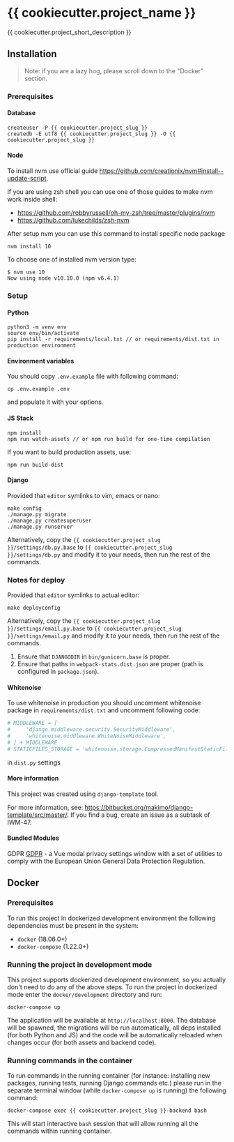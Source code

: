 # {{ cookiecutter.project_name }}

{{ cookiecutter.project_short_description }}

## Installation

> Note: if you are a lazy hog, please scroll down to the "Docker" section.

### Prerequisites

#### Database

```
createuser -P {{ cookiecutter.project_slug }}
createdb -E utf8 {{ cookiecutter.project_slug }} -O {{ cookiecutter.project_slug }}
```

#### Node
To install nvm use official guide https://github.com/creationix/nvm#install--update-script.

If you are using zsh shell you can use one of those guides to make nvm work inside shell:

* https://github.com/robbyrussell/oh-my-zsh/tree/master/plugins/nvm
* https://github.com/lukechilds/zsh-nvm

After setup nvm you can use this command to install specific node package
```
nvm install 10
```

To choose one of installed nvm version type:
```
$ nvm use 10
Now using node v10.10.0 (npm v6.4.1)
```

### Setup

#### Python
```
python3 -m venv env
source env/bin/activate
pip install -r requirements/local.txt // or requirements/dist.txt in production environment
```

#### Environment variables
You should copy `.env.example` file with following command:
```
cp .env.example .env
```
and populate it with your options.

#### JS Stack
```
npm install
npm run watch-assets // or npm run build for one-time compilation
```

If you want to build production assets, use:
```
npm run build-dist
```

#### Django

Provided that `editor` symlinks to vim, emacs or nano:

```
make config
./manage.py migrate
./manage.py createsuperuser
./manage.py runserver
```

Alternatively, copy the `{{ cookiecutter.project_slug }}/settings/db.py.base` to
`{{ cookiecutter.project_slug }}/settings/db.py` and modify it to your needs,
then run the rest of the commands.

### Notes for deploy

Provided that `editor` symlinks to actual editor:
```
make deployconfig
```

Alternatively, copy the `{{ cookiecutter.project_slug }}/settings/email.py.base` to
`{{ cookiecutter.project_slug }}/settings/email.py` and modify it to your needs,
then run the rest of the commands.

1. Ensure that `DJANGODIR` in `bin/gunicorn.base` is proper.
2. Ensure that paths in `webpack-stats.dist.json` are proper (path is
configured in `package.json`).

#### Whitenoise
To use whitenoise in production you should uncomment whitenoise package in `requirements/dist.txt`
and uncomment following code:
```python
# MIDDLEWARE = [
#     'django.middleware.security.SecurityMiddleware',
#     'whitenoise.middleware.WhiteNoiseMiddleware',
# ] + MIDDLEWARE
# STATICFILES_STORAGE = 'whitenoise.storage.CompressedManifestStaticFilesStorage'
```
in `dist.py` settings

#### More information
This project was created using `django-template` tool.

For more information, see:
https://bitbucket.org/makimo/django-template/src/master/.
If you find a bug, create an issue as a subtask of IWM-47.

#### Bundled Modules

GDPR [GDPR](docs/GDPR.md) - a Vue modal privacy settings window with 
a set of utilities  to comply with the European Union General Data 
Protection Regulation.

## Docker

### Prerequisites

To run this project in dockerized development environment the following
dependencies must be present in the system:

* `docker` (18.06.0+)
* `docker-compose` (1.22.0+)

### Running the project in development mode

This project supports dockerized development environment, so you
actually don't need to do any of the above steps. To run the project in
dockerized mode enter the `docker/development` directory and run:

```
docker-compose up
```

The application will be available at `http://localhost:8000`. The
database will be spawned, the migrations will be run automatically, all
deps installed (for both Python and JS) and the code will be
automatically reloaded when changes occur (for both assets and backend code).

### Running commands in the container

To run commands in the running container (for instance: installing new
packages, running tests, running Django commands etc.) please run in the
separate terminal window (while `docker-compose up` is running) the
following command:

```
docker-compose exec {{ cookiecutter.project_slug }}-backend bash
```

This will start interactive `bash` session that will allow running all
the commands within running container.

